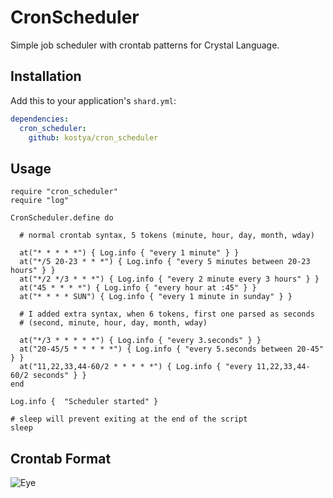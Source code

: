 # CronScheduler

Simple job scheduler with crontab patterns for Crystal Language.

## Installation


Add this to your application's `shard.yml`:

```yaml
dependencies:
  cron_scheduler:
    github: kostya/cron_scheduler
```


## Usage


```crystal
require "cron_scheduler"
require "log"

CronScheduler.define do

  # normal crontab syntax, 5 tokens (minute, hour, day, month, wday)

  at("* * * * *") { Log.info { "every 1 minute" } }
  at("*/5 20-23 * * *") { Log.info { "every 5 minutes between 20-23 hours" } }
  at("*/2 */3 * * *") { Log.info { "every 2 minute every 3 hours" } }
  at("45 * * * *") { Log.info { "every hour at :45" } }
  at("* * * * SUN") { Log.info { "every 1 minute in sunday" } }

  # I added extra syntax, when 6 tokens, first one parsed as seconds
  # (second, minute, hour, day, month, wday)

  at("*/3 * * * * *") { Log.info { "every 3.seconds" } }
  at("20-45/5 * * * * *") { Log.info { "every 5.seconds between 20-45" } }
  at("11,22,33,44-60/2 * * * * *") { Log.info { "every 11,22,33,44-60/2 seconds" } }
end

Log.info {  "Scheduler started" }

# sleep will prevent exiting at the end of the script
sleep

```

## Crontab Format

![Eye](http://www.webenabled.com/sites/default/files/crontab-syntax.gif)
